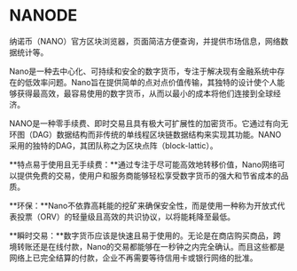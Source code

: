 # 

# NANODE

纳诺币（NANO）官方区块浏览器，页面简洁方便查询，并提供市场信息，网络数据统计等。

Nano是一种去中心化、可持续和安全的数字货币，专注于解决现有金融系统中存在的低效率问题。Nano旨在提供简单的点对点价值传输，其独特的设计使个人能够获得最高效，最容易使用的数字货币，从而以最小的成本将他们连接到全球经济。


NANO是一种零手续费、即时交易且具有极大可扩展性的加密货币。它通过有向无环图（DAG）数据结构而非传统的单线程区块链数据结构来实现其功能。NANO采用的独特的DAG，其团队称之为区块点阵（block-lattic）。

**特点易于使用且无手续费：**通过专注于尽可能高效地转移价值，Nano网络可以提供免费的交易，使用户和服务商能够轻松享受数字货币的强大和节省成本的品质。

**环保：**Nano不依靠高耗能的挖矿来确保安全性，而是使用一种称为开放式代表投票（ORV）的轻量级且高效的共识协议，以将能耗降至最低。

**瞬时交易：**数字货币应该是快速且易于使用的。无论是在商店购买商品，跨境转账还是在线付款，Nano的交易都能够在一秒钟之内完全确认。而且这些都是网络上已完全结算的付款，企业不再需要等待信用卡或银行网络的批准。

